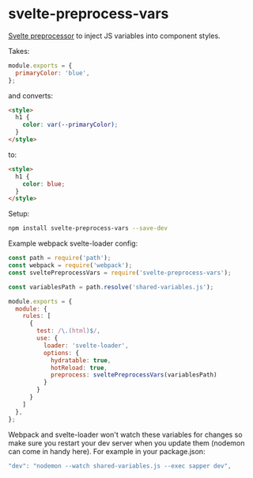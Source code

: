 # svelte-preprocess-vars

[Svelte preprocessor](https://svelte.technology/guide#preprocessing) to inject JS variables into component styles.

Takes:
```js
module.exports = {
  primaryColor: 'blue',
};
```

and converts:
```html
<style>
  h1 {
    color: var(--primaryColor);
  }
</style>
```

to:
```html
<style>
  h1 {
    color: blue;
  }
</style>
```

Setup:

```bash
npm install svelte-preprocess-vars --save-dev
```

Example webpack svelte-loader config:

```js
const path = require('path');
const webpack = require('webpack');
const sveltePreprocessVars = require('svelte-preprocess-vars');

const variablesPath = path.resolve('shared-variables.js');

module.exports = {
  module: {
    rules: [
      {
        test: /\.(html)$/,
        use: {
          loader: 'svelte-loader',
          options: {
            hydratable: true,
            hotReload: true,
            preprocess: sveltePreprocessVars(variablesPath)
          }
        }
      }
    ]
  },
};
```

Webpack and svelte-loader won't watch these variables for changes so make sure you restart your dev server when you update them (nodemon can come in handy here).
For example in your package.json:
```js
"dev": "nodemon --watch shared-variables.js --exec sapper dev",
```
 